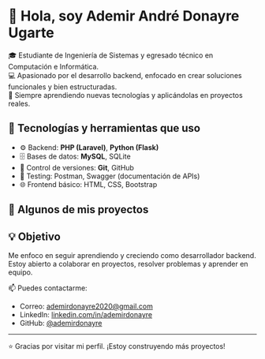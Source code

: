 # 👋 Hola, soy Ademir André Donayre Ugarte

🎓 Estudiante de Ingeniería de Sistemas y egresado técnico en Computación e Informática.  
💻 Apasionado por el desarrollo backend, enfocado en crear soluciones funcionales y bien estructuradas.  
🚀 Siempre aprendiendo nuevas tecnologías y aplicándolas en proyectos reales.

## 🧰 Tecnologías y herramientas que uso

- ⚙️ Backend: **PHP (Laravel)**, **Python (Flask)**
- 🗄️ Bases de datos: **MySQL**, SQLite
- 🔧 Control de versiones: **Git**, GitHub
- 🧪 Testing: Postman, Swagger (documentación de APIs)
- 🌐 Frontend básico: HTML, CSS, Bootstrap

## 📌 Algunos de mis proyectos

<!--
### 🛒 CRUD de Productos con Laravel
> Proyecto web para gestionar productos: crear, editar, eliminar y listar.  
> Incluye autenticación, validaciones y estructura MVC con Eloquent.  
🔗 [Ver repositorio](https://github.com/ademirdonayre/laravel-crud)

---

### 👤 API de Usuarios con Flask
> API RESTful en Python para registrar y autenticar usuarios.  
> Desarrollada con Flask, SQLAlchemy, validaciones, y documentación Swagger.  
🔗 [Ver repositorio](https://github.com/ademirdonayre/flask-api-usuarios)

---
-->
## 💡 Objetivo

Me enfoco en seguir aprendiendo y creciendo como desarrollador backend.  
Estoy abierto a colaborar en proyectos, resolver problemas y aprender en equipo.

📫 Puedes contactarme:  
- Correo: [ademirdonayre2020@gmail.com](mailto:ademirdonayre2020@gmail.com)  
- LinkedIn: [linkedin.com/in/ademirdonayre](https://linkedin.com/in/ademirdonayre)  
- GitHub: [@ademirdonayre](https://github.com/ademirdonayre)

---

⭐ Gracias por visitar mi perfil. ¡Estoy construyendo más proyectos!

